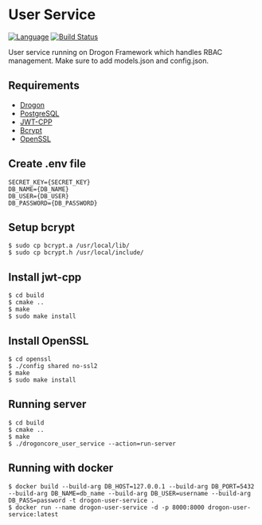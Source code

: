 # User Service

[![Language](https://img.shields.io/badge/language-cpp-green.svg)](https://github.com/sartim/drogon_user_service)
[![Build Status](https://github.com/sartim/drogon_user_service/workflows/build/badge.svg)](https://github.com/sartim/drogon_user_service)

User service running on Drogon Framework which handles RBAC management. Make sure to add models.json and config.json.

## Requirements

* [Drogon](https://github.com/drogonframework/drogon)
* [PostgreSQL](https://www.postgresql.org)
* [JWT-CPP](https://github.com/Thalhammer/jwt-cpp)
* [Bcrypt](https://github.com/rg3/bcrypt.git)
* [OpenSSL](https://github.com/openssl/openssl.git)

## Create .env file

    SECRET_KEY={SECRET_KEY}
    DB_NAME={DB_NAME}
    DB_USER={DB_USER}
    DB_PASSWORD={DB_PASSWORD}

## Setup bcrypt

    $ sudo cp bcrypt.a /usr/local/lib/
    $ sudo cp bcrypt.h /usr/local/include/

## Install jwt-cpp

    $ cd build
    $ cmake ..
    $ make
    $ sudo make install
    

## Install OpenSSL

    $ cd openssl
    $ ./config shared no-ssl2
    $ make
    $ sudo make install


## Running server

    $ cd build
    $ cmake ..
    $ make
    $ ./drogoncore_user_service --action=run-server

## Running with docker
    
    $ docker build --build-arg DB_HOST=127.0.0.1 --build-arg DB_PORT=5432 --build-arg DB_NAME=db_name --build-arg DB_USER=username --build-arg DB_PASS=password -t drogon-user-service .
    $ docker run --name drogon-user-service -d -p 8000:8000 drogon-user-service:latest
